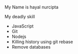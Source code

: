 My Name is hayal nurcipta

My deadly skill
* JavaScript
* Git
* Nodejs
* Killing history using git rebase
* Remove databases
